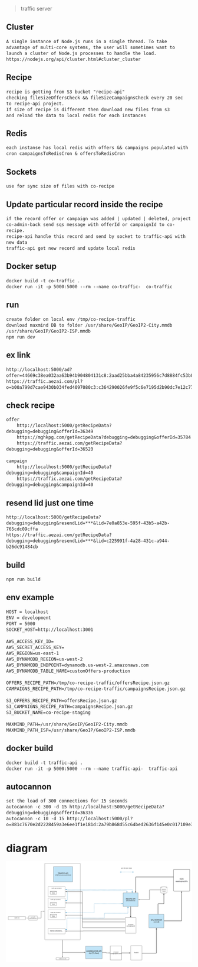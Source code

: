 > traffic server

## Cluster

    A single instance of Node.js runs in a single thread. To take advantage of multi-core systems, the user will sometimes want to launch a cluster of Node.js processes to handle the load.
    https://nodejs.org/api/cluster.html#cluster_cluster

## Recipe

    recipe is getting from S3 bucket "recipe-api"
    checking fileSizeOffersCheck && fileSizeCampaignsCheck every 20 sec 
    to recipe-api project. 
    If size of recipe is different then download new files from s3 
    and reload the data to local redis for each instances

## Redis

    each instanse has local redis with offers && campaigns populated with cron campaignsToRedisCron & offersToRedisCron

## Sockets

    use for sync size of files with co-recipe

## Update particular record inside the recipe

    if the record offer or campaign was added | updated | deleted, project co-admin-back send sqs message with offerId or campaignId to co-recipe.
    recipe-api handle this record and send by socket to traffic-api with new data
    traffic-api get new record and update local redis 

## Docker setup

	docker build -t co-traffic .
   	docker run -it -p 5000:5000 --rm --name co-traffic-  co-traffic

## run

    create folder on local env /tmp/co-recipe-traffic
    download maxmind DB to folder /usr/share/GeoIP/GeoIP2-City.mmdb /usr/share/GeoIP/GeoIP2-ISP.mmdb
    npm run dev

## ex link

    http://localhost:5000/ad?offer=44669c38ea032aa63b94b904804131c8:2aad25bba4a84235956c7d8884fc53b85f9f5c3f3468544ae69880a225115c5dc9822ae051f70559d674a439ca272cac&debugging=debugging
    https://traffic.aezai.com/pl?o=b00a799d7cae9430b034fed4097080c3:c364290026fe9f5c6e7195d2b90dc7e12c778337aefbb0ba09b64172f21d875b1379754e52b9d5a8b1ad8452c4fe8a7e&debugging=debugging
    

## check recipe
    offer
        http://localhost:5000/getRecipeData?debugging=debugging&offerId=36349
        https://mghkpg.com/getRecipeData?debugging=debugging&offerId=35784
        https://traffic.aezai.com/getRecipeData?debugging=debugging&offerId=36520

    campaign
        http://localhost:5000/getRecipeData?debugging=debugging&campaignId=40
        https://traffic.aezai.com/getRecipeData?debugging=debugging&campaignId=40
## resend lid just one time
    http://localhost:5000/getRecipeData?debugging=debugging&resendLid=***&lid=7e0a853e-595f-43b5-a42b-765cdc09cffa
    https://traffic.aezai.com/getRecipeData?debugging=debugging&resendLid=***&lid=c225991f-4a28-431c-a944-b26dc91484cb

## build

    npm run build

## env example

    HOST = localhost
    ENV = development
    PORT = 5000
    SOCKET_HOST=http://localhost:3001
    
    AWS_ACCESS_KEY_ID=
    AWS_SECRET_ACCESS_KEY=
    AWS_REGION=us-east-1
    AWS_DYNAMODB_REGION=us-west-2
    AWS_DYNAMODB_ENDPOINT=dynamodb.us-west-2.amazonaws.com
    AWS_DYNAMODB_TABLE_NAME=customOffers-production
   
    OFFERS_RECIPE_PATH=/tmp/co-recipe-traffic/offersRecipe.json.gz
    CAMPAIGNS_RECIPE_PATH=/tmp/co-recipe-traffic/campaignsRecipe.json.gz
    
    S3_OFFERS_RECIPE_PATH=offersRecipe.json.gz
    S3_CAMPAIGNS_RECIPE_PATH=campaignsRecipe.json.gz
    S3_BUCKET_NAME=co-recipe-staging
    
    MAXMIND_PATH=/usr/share/GeoIP/GeoIP2-City.mmdb
    MAXMIND_PATH_ISP=/usr/share/GeoIP/GeoIP2-ISP.mmdb

## docker build

	docker build -t traffic-api .
   	docker run -it -p 5000:5000 --rm --name traffic-api-  traffic-api

## autocannon
    set the load of 300 connections for 15 seconds
    autocannon -c 300 -d 15 http://localhost:5000/getRecipeData?debugging=debugging&offerId=36336
    autocannon -c 10 -d 15 http://localhost:5000/pl?o=881c7670e2d2228459a3e6ee1f1e181d:2a79b868d55c64bed2636f145e0c017109e3d851d67fdff2a202d2e9409e295258cb0f3cd06bc7c1a33d9f4045675371&debugging=debugging

# diagram

![](diagram-co-traffic.png)
 